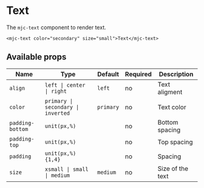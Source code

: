 # Text

The `mjc-text` component to render text.

```mjml
<mjc-text color="secondary" size="small">Text</mjc-text>
```

## Available props

| Name             | Type                               | Default   | Required | Description      |
| ---------------- | ---------------------------------- | --------- | -------- | ---------------- |
| `align`          | `left \| center \| right`          | `left`    | no       | Text aligment    |
| `color`          | `primary \| secondary \| inverted` | `primary` | no       | Text color       |
| `padding-bottom` | `unit(px,%)`                       |           | no       | Bottom spacing   |
| `padding-top`    | `unit(px,%)`                       |           | no       | Top spacing      |
| `padding`        | `unit(px,%){1,4}`                  |           | no       | Spacing          |
| `size`           | `xsmall \| small \| medium`        | `medium`  | no       | Size of the text |
